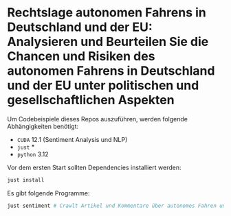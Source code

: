 # **Rechtslage autonomen Fahrens in Deutschland und der EU**: Analysieren und Beurteilen Sie die Chancen und Risiken des autonomen Fahrens in Deutschland und der EU unter politischen und gesellschaftlichen Aspekten

Um Codebeispiele dieses Repos auszuführen, werden folgende Abhängigkeiten benötigt:

- `CUDA` 12.1 (Sentiment Analysis und NLP)
- `just` \*
- `python` 3.12

Vor dem ersten Start sollten Dependencies installiert werden:

```bash
just install
```

Es gibt folgende Programme:

```bash
just sentiment # Crawlt Artikel und Kommentare über autonomes Fahren und beweret diese
```
